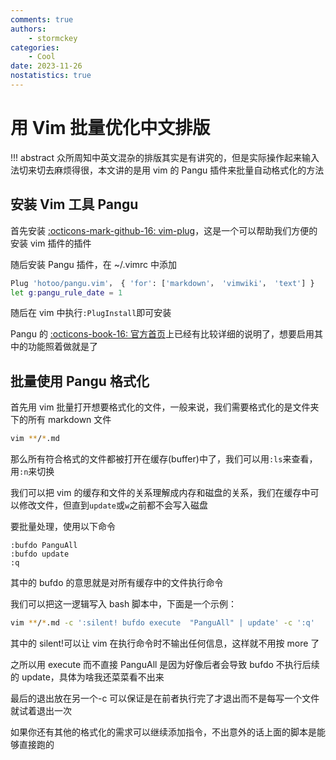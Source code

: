 ```yaml
---
comments: true
authors:
    - stormckey
categories:
    - Cool
date: 2023-11-26
nostatistics: true
---
```


# 用 Vim 批量优化中文排版
!!! abstract
    众所周知中英文混杂的排版其实是有讲究的，但是实际操作起来输入法切来切去麻烦得很，本文讲的是用 vim 的 Pangu 插件来批量自动格式化的方法
<!-- more -->
## 安装 Vim 工具 Pangu

首先安装 [:octicons-mark-github-16: vim-plug](https://github.com/junegunn/vim-plug)，这是一个可以帮助我们方便的安装 vim 插件的插件

随后安装 Pangu 插件，在 ~/.vimrc 中添加

```bash
Plug 'hotoo/pangu.vim'， { 'for': ['markdown'， 'vimwiki'， 'text'] }
let g:pangu_rule_date = 1
```

随后在 vim 中执行`:PlugInstall`即可安装

Pangu 的 [:octicons-book-16: 官方首页](https://github.com/hotoo/pangu.vim)上已经有比较详细的说明了，想要启用其中的功能照着做就是了

## 批量使用 Pangu 格式化

首先用 vim 批量打开想要格式化的文件，一般来说，我们需要格式化的是文件夹下的所有 markdown 文件

```bash
vim **/*.md
```

那么所有符合格式的文件都被打开在缓存(buffer)中了，我们可以用`:ls`来查看，用`:n`来切换

我们可以把 vim 的缓存和文件的关系理解成内存和磁盘的关系，我们在缓存中可以修改文件，但直到`update`或`w`之前都不会写入磁盘

要批量处理，使用以下命令
```vim
:bufdo PanguAll
:bufdo update
:q
```

其中的 bufdo 的意思就是对所有缓存中的文件执行命令

我们可以把这一逻辑写入 bash 脚本中，下面是一个示例：

```bash
vim **/*.md -c ':silent! bufdo execute  "PanguAll" | update' -c ':q'
```
其中的 silent!可以让 vim 在执行命令时不输出任何信息，这样就不用按 more 了

之所以用 execute 而不直接 PanguAll 是因为好像后者会导致 bufdo 不执行后续的 update，具体为啥我还菜菜看不出来

最后的退出放在另一个-c 可以保证是在前者执行完了才退出而不是每写一个文件就试着退出一次

如果你还有其他的格式化的需求可以继续添加指令，不出意外的话上面的脚本是能够直接跑的


